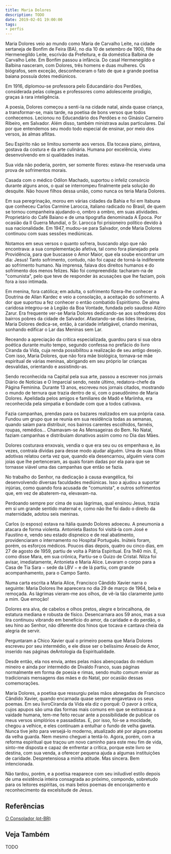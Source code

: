 ```yaml
---
title: Maria Dolores
description: TODO
date: 2019-02-01 19:00:00
tags: 
- perfis
---
```


Maria Dolores veio ao mundo como Maria de Carvalho Leite, na cidade sertaneja de Bonfim de Feira (BA), no dia 10 de setembro de 1900, filha de Hermenegildo Leite, escrivão da Prefeitura, e da doméstica Balbina de Carvalho Leite. Em Bonfim passou a infância. Do casal Hermenegildo e Balbina nasceram, com Dolores, três homens e duas mulheres. Os  biógrafos, sem exceção, desconheceram o fato de que a grande poetisa baiana possuía dotes mediúnicos.

Em 1916, diplomou-se professora pelo Educandário dos Perdões, considerada pelas colegas e professores como adolescente prodígio, graças à rara inteligência.

A poesia, Dolores começou a senti-la na cidade natal, ainda quase criança, a transformar-se, mais tarde, na poetisa de bons versos que todos conhecemos.
Lecionou no Educandário dos Perdões e no Ginásio Carneiro Ribeiro, em Salvador. Além disso, também ministrava aulas particulares. Daí por que entendemos seu modo todo especial de ensinar, por meio dos versos, às almas aflitas.

Seu Espírito não se limitou somente aos versos. Ela tocava piano, pintava, gostava da costura e da arte culinária. Humana por excelência, viveu desenvolvendo em si qualidades inatas.

Sua vida não poderia, porém, ser somente flores: estava-lhe reservada uma prova de sofrimentos morais.

Casada com o médico Odilon Machado, suportou o infeliz consórcio durante alguns anos, o qual se interrompeu finalmente pela solução do desquite. Não houve filhos dessa união, como nunca os teria Maria Dolores.

Em sua peregrinação, morou em várias cidades da Bahia e foi em Itabuna que conheceu Carlos Carmine Larocca, italiano radicado no Brasil, de quem se tornou companheira ajudando-o, ombro a ombro, em suas atividades. Proprietário do Café Baiano e de uma tipografia denominada A Época. Por ocasião da II Guerra Mundial, o Sr. Larocca foi prisioneiro político devido à sua nacionalidade. Em 1947, mudou-se para Salvador, onde Maria Dolores continuou com suas sessões mediúnicas. 

Notamos em seus versos o quanto sofrera, buscando algo que não encontrava: a sua complementação afetiva, tal como fora planejado pela Providência, para que buscasse o Amor Maior, que ela soube encontrar um dia: Jesus! Tanto sofrimento, contudo, não foi capaz de torná-la indiferente ao sofrimento humano.
Na imprensa, falava dos direitos humanos e do sofrimento dos menos felizes. Não foi compreendida: tacharam-na de "comunista", pelo que teve de responder às acusações que lhe faziam, pois fora a isso intimada.

Em menina, fora católica; em adulta, o sofrimento fizera-lhe conhecer a Doutrina de Allan Kardec e veio a consolação, a aceitação do sofrimento.
A dor que suportou a fez conhecer o então combatido Espiritismo. De alma caridosa integrou-se à Legião da Boa Vontade, fundada pelo saudoso Alziro Zarur. Era frequente ver-se Maria Dolores dedicando-se aos sofredores dos bairros pobres da cidade de Salvador. Afastando-se das lides literárias, Maria Dolores dedica-se, então, à caridade infatigável, criando meninas, sonhando edificar o Lar das Meninas sem Lar.

Receando a apreciação da crítica especializada, guardou para si sua obra poética durante muito tempo, segundo confessa no prefácio do livro Ciranda da Vida, cuja renda possibilitou a realização de seu antigo desejo. Com isso, Maria Dolores, que não fora mãe biológica, tornava-se mãe espiritual de várias meninas, abrigando em seu próprio lar crianças desvalidas, orientando e assistindo-as.

Sendo reconhecida na Capital pela sua arte, passou a escrever nos jornais Diário de Notícias e O Imparcial sendo, neste último, redatora-chefe da Página Feminina. Durante 13 anos, escreveu nos jornais citados, mostrando o mundo de ternura que trazia dentro de si, com o pseudônimo de Maria Dolores.
Apelidada pelos amigos e familiares de Madô e Mariinha, era reconhecida pela simpatia e bondade com que a todos cativava.

Fazia campanhas, prendas para os bazares realizados em sua própria casa. Fundou um grupo que se reunia em sua residência todas as semanas, quando saíam para distribuir, nos bairros carentes escolhidos, farnéis, roupas, remédios... Chamavam-se As Mensageiras do Bem. No Natal, faziam campanhas e distribuíam donativos assim como no Dia das Mães.

Dolores costurava enxovais, vendia o que era seu ou os empenhava e, às vezes, contraía dívidas para desse modo ajudar alguém. Uma de suas filhas adotivas relatou certa vez que, quando ela desencarnou, alguém viera com joias que lhe pertenceram, as quais foram dadas por ela para que se tornasse viável uma das campanhas que então se fazia.

No trabalho do Senhor, na dedicação à causa evangélica, foi desenvolvendo diversas faculdades mediúnicas. Isso a ajudou a suportar injúrias, como quando fora acusada de "comunista", e outros sofrimentos que, em vez de abaterem-na, elevavam-na.

Perdoando sempre por cima de suas lágrimas, qual ensinou Jesus, trazia em si um grande sentido maternal e, como não lhe foi dado o direito da maternidade, adotou seis meninas.

Carlos (o esposo) estava na Itália quando Dolores adoeceu. A pneumonia a atacara de forma violenta. Antonieta Bastos foi visitá-la com José e Faustino e, vendo seu estado dispneico e de real abatimento, providenciaram o internamento no Hospital Português. Inúteis foram, porém, os esforços médicos. Poucos dias depois, quatro ou cinco dias, em 27 de agosto de 1959, partiu de volta à Pátria Espiritual. Era 1h40 min. E, como disse Mara, em sua crônica, Partiu-se o Guizo de Cristal. Nilza foi avisar, imediatamente, Antonieta e Maria Alice. Levaram o corpo para a Casa de Tia Sara − sede da LBV − e de lá partiu, com grande acompanhamento, para o Campo Santo.

Numa carta escrita a Maria Alice, Francisco Cândido Xavier narra o seguinte: Maria Dolores lhe aparecera no dia 29 de março de 1964, bela e remoçada. As lágrimas vieram-me aos olhos, de vê-la tão claramente junto a mim. Que emoção!

Dolores era alva, de cabelos e olhos pretos, alegre e brincalhona, de estatura mediana e robusta de físico. Desencarnara aos 59 anos, mas a sua lira continuou vibrando em benefício do amor, da caridade e do perdão, o seu hino ao Senhor, não diferente dos hinos que tocava e cantava cheia da alegria de servir.

Perguntaram a Chico Xavier qual o primeiro poema que Maria Dolores escreveu por seu intermédio, e ele disse ser o belíssimo Anseio de Amor, inserido nas páginas deAntologia da Espiritualidade.

Desde então, ela nos envia, antes pelas mãos abençoadas do médium mineiro e ainda por intermédio de Divaldo Franco, suas páginas normalmente em forma de poesia e rimas, sendo muito comum enviar as tradicionais mensagens das mães e do Natal, por ocasião dessas comemorações.

Maria Dolores, a poetisa que ressurgiu pelas mãos abnegadas de Francisco Cândido Xavier, quando encarnada quase sempre engavetava os seus poemas. Em seu livroCiranda da Vida ela diz o porquê: O pavor à crítica, cujos apupos são uma das formas mais comuns em que se extravasa a vaidade humana, tem-me feito recuar ante a possibilidade de publicar os meus versos simplórios e passadistas. E, por isso, foi-se a mocidade, chegou a velhice, e eles continuam a entulhar o fundo de velha gaveta. Nunca tive jeito para versejá-lo moderno, atualizado até por alguns poetas da velha guarda. Nem mesmo cheguei a tentá-lo. Agora, porém, com a reforma espiritual que traçou um novo caminho para este meu fim de vida, sinto-me disposta e capaz de enfrentar a crítica, porque este livro se destina, com sua venda, a oferecer pequena ajuda a algumas instituições de caridade. Despretensiosa a minha atitude. Mas sincera. Bem intencionada.

Não tardou, porém, e a poetisa reaparece com seu iniludível estilo depois de uma existência inteira consagrada ao próximo, compondo, sobretudo para os leitores espíritas, os mais belos poemas de encorajamento e reconhecimento da excelsitude de Jesus.


## Referências
[O Consolador (pt-BR)](http://www.oconsolador.com.br/linkfixo/biografias/mariadolores.html)

## Veja Também
TODO


